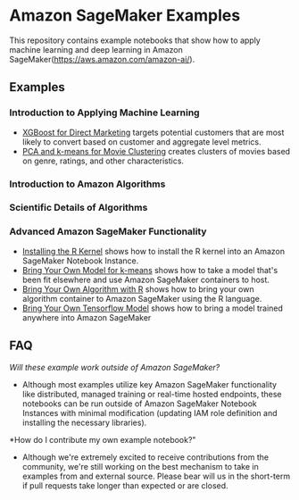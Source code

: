# Amazon SageMaker Examples

This repository contains example notebooks that show how to apply machine learning and deep learning in Amazon SageMaker(https://aws.amazon.com/amazon-ai/).

## Examples

### Introduction to Applying Machine Learning

- [XGBoost for Direct Marketing](xgboost_direct_marketing) targets potential customers that are most likely to convert based on customer and aggregate level metrics.
- [PCA and k-means for Movie Clustering](pca_kmeans_movie_clustering) creates clusters of movies based on genre, ratings, and other characteristics.

### Introduction to Amazon Algorithms

### Scientific Details of Algorithms

### Advanced Amazon SageMaker Functionality

- [Installing the R Kernel](install_r_kernel) shows how to install the R kernel into an Amazon SageMaker Notebook Instance.
- [Bring Your Own Model for k-means](kmeans_bring_your_own_model) shows how to take a model that's been fit elsewhere and use Amazon SageMaker containers to host.
- [Bring Your Own Algorithm with R](r_bring_your_own) shows how to bring your own algorithm container to Amazon SageMaker using the R language.
- [Bring Your Own Tensorflow Model](sagemaker-python-sdk/tensorflow_iris_byom) shows how to bring a model trained anywhere into Amazon SageMaker

## FAQ

*Will these example work outside of Amazon SageMaker?*

- Although most examples utilize key Amazon SageMaker functionality like distributed, managed training or real-time hosted endpoints, these notebooks can be run outside of Amazon SageMaker Notebook Instances with minimal modification (updating IAM role definition and installing the necessary libraries).

*How do I contribute my own example notebook?"

- Although we're extremely excited to receive contributions from the community, we're still working on the best mechanism to take in examples from and external source.  Please bear will us in the short-term if pull requests take longer than expected or are closed.
